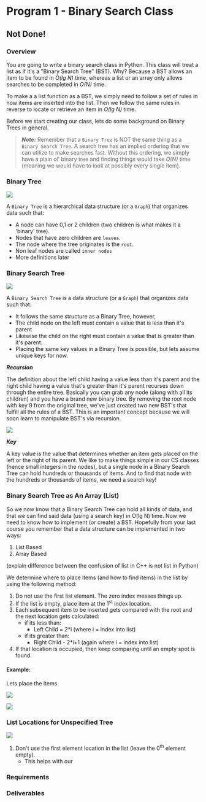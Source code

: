 
# Program 1 - Binary Search Class

## Not Done!

### Overview

You are going to write a binary search class in Python. This class will treat a list as if it's a "Binary Search Tree" (BST). 
Why? Because a BST allows an item to be found in *O(lg N)* time, whereas a list or an array only allows searches to be completed in *O(N)* time. 

To make a a list function as a BST, we simply need to follow a set of rules in how items are inserted into the list. Then we follow the same rules in reverse to locate or retrieve an item in *O(lg N)* time. 

Before we start creating our class, lets do some background on Binary Trees in general. 


>***Note:*** Remember that a `Binary Tree` is NOT the same thing as a `Binary Search Tree`. A search tree has an implied ordering that we can utilize to make searches fast. Without this ordering, we simply have a plain ol' binary tree and finding things would take *O(N)* time (meaning we would have to look at possibly every single item).



### Binary Tree
![](https://s3.amazonaws.com/f.cl.ly/items/0U3y1n1U2d0O191w421D/binary_tree.png)


A `Binary Tree` is a hierarchical data structure (or a `Graph`) that organizes data such that:
- A node can have 0,1 or 2 children (two children is what makes it a 'binary' tree).
- Nodes that have zero children are `leaves`. 
- The node where the tree originates is the `root`. 
- Non leaf nodes are called `inner nodes`
- More definitions later

### Binary Search Tree

![](https://s3.amazonaws.com/f.cl.ly/items/2l1N0U0M362v3v2b3f03/binary_search_tree.png)

A `Binary Search Tree` is a data structure (or a `Graph`) that organizes data such that:

- It follows the same structure as a Binary Tree, however,
- The child node on the left must contain a value that is less than it's parent 
- Likewise the child on the right must contain a value that is greater than it's parent. 
- Placing the same key values in a Binary Tree is possible, but lets assume unique keys for now.

***Recursion***

The definition about the left child having a value less than it's parent and the right child having a value that's greater than it's parent recurses down through the entire tree. Basically you can grab any node (along with all its children) and you have a brand new binary tree. By removing the root node with key 9 from the original tree, we've just created two new BST's that fulfill all the rules of a BST. This is an important concept because we will soon learn to manipulate BST's via recursion. 


![](https://s3.amazonaws.com/f.cl.ly/items/1Q3j1Y1T430D2d1v2647/binary_search_trees.png)

***Key***

A key value is the value that determines whether an item gets placed on the left or the right of its parent. We like to make things simple in our CS classes (hence small integers in the nodes), but a single node in a Binary Search Tree can hold hundreds or thousands of items. And to find that node with the hundreds or thousands of items, we need a search key!
 


### Binary Search Tree as An Array (List)

So we now know that a Binary Search Tree can hold all kinds of data, and that we can find said data (using a search key) in O(lg N) time. Now we need to know how to implement (or create) a BST. Hopefully from your last course you remember that a data structure can be implemented in two ways: 

1. List Based
2. Array Based

(explain difference between the confusion of list in C++ is not list in Python)

We determine where to place items (and how to find items) in the list by using the following method:

1. Do not use the first list element. The zero index messes things up.
2. If the list is empty, place item at the 1<sup>st</sup> index location.
3. Each subsequent item to be inserted gets compared with the root and the next location gets calculated:
    - if its less than: 
        - Left Child = 2*i (where i = index into list)
    - if its greater than:
        - Right Child - 2*i+1 (again where i = index into list)
4. If that location is occupied, then keep comparing until an empty spot is found.

#### Example:

Lets place the items 



![](https://s3.amazonaws.com/f.cl.ly/items/2d0j1r030M1P3m28050c/array_bst.png)

![](https://s3.amazonaws.com/f.cl.ly/items/1T0W103X2v3k2i081j2T/array_bst_with_pointers.png)

### List Locations for Unspecified Tree

![](http://www.brpreiss.com/books/opus4/html/img1458.gif)

1. Don't use the first element location in the list (leave the 0<sup>th</sup> element empty).
    - This helps with our 

### Requirements


### Deliverables
